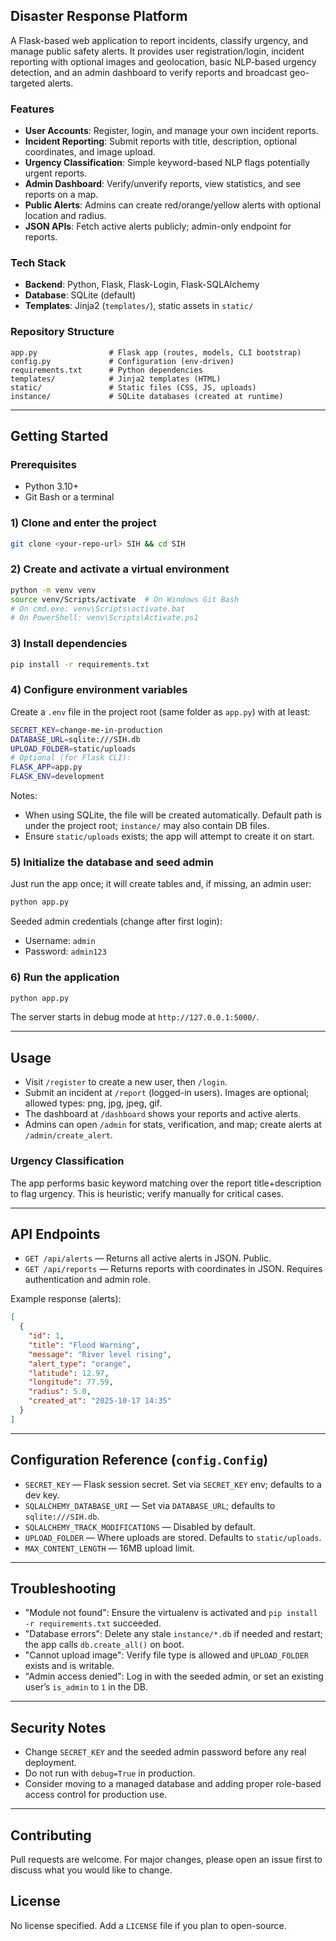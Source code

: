 ## Disaster Response Platform

A Flask-based web application to report incidents, classify urgency, and manage public safety alerts. It provides user registration/login, incident reporting with optional images and geolocation, basic NLP-based urgency detection, and an admin dashboard to verify reports and broadcast geo-targeted alerts.

### Features
- **User Accounts**: Register, login, and manage your own incident reports.
- **Incident Reporting**: Submit reports with title, description, optional coordinates, and image upload.
- **Urgency Classification**: Simple keyword-based NLP flags potentially urgent reports.
- **Admin Dashboard**: Verify/unverify reports, view statistics, and see reports on a map.
- **Public Alerts**: Admins can create red/orange/yellow alerts with optional location and radius.
- **JSON APIs**: Fetch active alerts publicly; admin-only endpoint for reports.

### Tech Stack
- **Backend**: Python, Flask, Flask-Login, Flask-SQLAlchemy
- **Database**: SQLite (default)
- **Templates**: Jinja2 (`templates/`), static assets in `static/`

### Repository Structure
```
app.py                # Flask app (routes, models, CLI bootstrap)
config.py             # Configuration (env-driven)
requirements.txt      # Python dependencies
templates/            # Jinja2 templates (HTML)
static/               # Static files (CSS, JS, uploads)
instance/             # SQLite databases (created at runtime)
```

---

## Getting Started

### Prerequisites
- Python 3.10+
- Git Bash or a terminal

### 1) Clone and enter the project
```bash
git clone <your-repo-url> SIH && cd SIH
```

### 2) Create and activate a virtual environment
```bash
python -m venv venv
source venv/Scripts/activate  # On Windows Git Bash
# On cmd.exe: venv\Scripts\activate.bat
# On PowerShell: venv\Scripts\Activate.ps1
```

### 3) Install dependencies
```bash
pip install -r requirements.txt
```

### 4) Configure environment variables
Create a `.env` file in the project root (same folder as `app.py`) with at least:
```bash
SECRET_KEY=change-me-in-production
DATABASE_URL=sqlite:///SIH.db
UPLOAD_FOLDER=static/uploads
# Optional (for Flask CLI):
FLASK_APP=app.py
FLASK_ENV=development
```

Notes:
- When using SQLite, the file will be created automatically. Default path is under the project root; `instance/` may also contain DB files.
- Ensure `static/uploads` exists; the app will attempt to create it on start.

### 5) Initialize the database and seed admin
Just run the app once; it will create tables and, if missing, an admin user:
```bash
python app.py
```

Seeded admin credentials (change after first login):
- Username: `admin`
- Password: `admin123`

### 6) Run the application
```bash
python app.py
```
The server starts in debug mode at `http://127.0.0.1:5000/`.

---

## Usage
- Visit `/register` to create a new user, then `/login`.
- Submit an incident at `/report` (logged-in users). Images are optional; allowed types: png, jpg, jpeg, gif.
- The dashboard at `/dashboard` shows your reports and active alerts.
- Admins can open `/admin` for stats, verification, and map; create alerts at `/admin/create_alert`.

### Urgency Classification
The app performs basic keyword matching over the report title+description to flag urgency. This is heuristic; verify manually for critical cases.

---

## API Endpoints

- `GET /api/alerts` — Returns all active alerts in JSON. Public.
- `GET /api/reports` — Returns reports with coordinates in JSON. Requires authentication and admin role.

Example response (alerts):
```json
[
  {
    "id": 1,
    "title": "Flood Warning",
    "message": "River level rising",
    "alert_type": "orange",
    "latitude": 12.97,
    "longitude": 77.59,
    "radius": 5.0,
    "created_at": "2025-10-17 14:35"
  }
]
```

---

## Configuration Reference (`config.Config`)
- `SECRET_KEY` — Flask session secret. Set via `SECRET_KEY` env; defaults to a dev key.
- `SQLALCHEMY_DATABASE_URI` — Set via `DATABASE_URL`; defaults to `sqlite:///SIH.db`.
- `SQLALCHEMY_TRACK_MODIFICATIONS` — Disabled by default.
- `UPLOAD_FOLDER` — Where uploads are stored. Defaults to `static/uploads`.
- `MAX_CONTENT_LENGTH` — 16MB upload limit.

---

## Troubleshooting
- "Module not found": Ensure the virtualenv is activated and `pip install -r requirements.txt` succeeded.
- "Database errors": Delete any stale `instance/*.db` if needed and restart; the app calls `db.create_all()` on boot.
- "Cannot upload image": Verify file type is allowed and `UPLOAD_FOLDER` exists and is writable.
- "Admin access denied": Log in with the seeded admin, or set an existing user’s `is_admin` to `1` in the DB.

---

## Security Notes
- Change `SECRET_KEY` and the seeded admin password before any real deployment.
- Do not run with `debug=True` in production.
- Consider moving to a managed database and adding proper role-based access control for production use.

---

## Contributing
Pull requests are welcome. For major changes, please open an issue first to discuss what you would like to change.

## License
No license specified. Add a `LICENSE` file if you plan to open-source.